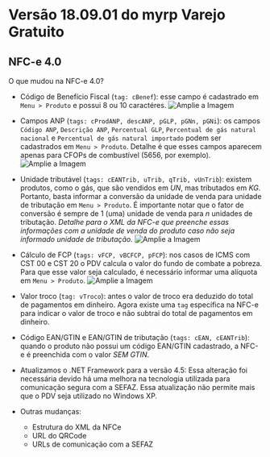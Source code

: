 # Versão 18.09.01 do myrp Varejo Gratuito

## NFC-e 4.0
O que mudou na NFC-e 4.0?

* Código de Benefício Fiscal (`tag: cBenef`): 
esse campo é cadastrado em `Menu > Produto` e possui 8 ou 10 caractéres.
![Amplie a Imagem](https://i.imgur.com/Feh64kI.png)

* Campos ANP (`tags: cProdANP, descANP, pGLP, pGNn, pGNi`): 
os campos `Código ANP`, `Descrição ANP`, `Percentual GLP`, 
`Percentual de gás natural nacional` e `Percentual de gás natural importado` podem ser cadastrados em `Menu > Produto`.
Detalhe é que esses campos aparecem apenas para CFOPs de combustível (5656, por exemplo).
![Amplie a Imagem](https://i.imgur.com/4qmN72I.png)

* Unidade tributável (`tags: cEANTrib, uTrib, qTrib, vUnTrib`): 
existem produtos, como o gás, que são vendidos em *UN*, mas tributados em *KG*.
Portanto, basta informar a conversão da unidade de venda para 
unidade de tributação em `Menu > Produto`.
É importante notar que o fator de conversão é sempre de 1 (uma) unidade de venda para _n_ unidades de tributação.
_Detalhe para o XML da NFC-e que preenche essas informações com a unidade de venda 
do produto caso não seja informado unidade de tributação._
![Amplie a Imagem](https://i.imgur.com/7t4PNpN.png)

* Cálculo de FCP (`tags: vFCP, vBCFCP, pFCP`): 
nos casos de ICMS com CST 00 e CST 20 o PDV calcula o valor do fundo de combate a pobreza.
Para que esse valor seja calculado, é necessário informar uma alíquota em `Menu > Produto`.
![Amplie a Imagem](https://i.imgur.com/GBPkdAZ.png)

* Valor troco (`tag: vTroco`): antes o valor de troco era deduzido do total de pagamentos em dinheiro.
Agora existe uma `tag` específica na NFC-e para indicar o valor de troco e não subtrai do total de pagamentos em dinheiro.

* Código EAN/GTIN e EAN/GTIN de tributação (`tags: cEAN, cEANTrib`): 
quando o produto não possui um código EAN/GTIN cadastrado, a NFC-e é preenchida com o valor *SEM GTIN*.

* Atualizamos o .NET Framework para a versão 4.5: 
Essa alteração foi necessária devido há uma melhora na tecnologia utilizada para comunicação segura com a SEFAZ.
Essa atualização não permite mais que o PDV seja utilizado no Windows XP.

* Outras mudanças: 
  * Estrutura do XML da NFCe
  * URL do QRCode
  * URLs de comunicação com a SEFAZ
